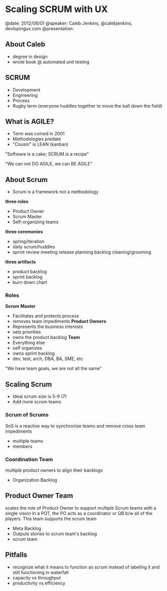 # Scaling SCRUM with UX
@date: 2012/06/01
@speaker: Caleb Jenkins, @calebjenkins, devlopingux.com
@presentation: 

## About Caleb
- degree in design
- wrote book @ automated unit testing

## SCRUM
- Development
- Engineering
- Process
- Rugby term (everyone huddles together to move the ball down the field)

## What is AGILE?
- Term was coined in 2001
- Methodologies predate
- "Cousin" is LEAN (kanban)

"Software is a cake; SCRUM is a recipe"

"We can not DO AGILE, we can BE AGILE"


## About Scrum
- Scrum is a framework not a methodology

**three roles**
- Product Owner
- Scrum Master
- Self-organizing teams

**three ceremonies**
- spring/iteration
- daily scrum/huddles
- sprint review meeting
release planning
backlog cleaning/grooming

**three artifacts**
- product backlog
- sprint backlog
- burn down chart

### Roles
**Scrum Master**
- Facilitates and protects process
- removes team impediments
**Product Owners**
- Represents the business interests
- sets priorities
- owns the product backlog
**Team**
- Everything else
- self organizes
- owns sprint backlog
- dev, test, arch, DBA, BA, SME, etc

"We have team goals, we are not all the same"

## Scaling Scrum
- Ideal scrum size is 5-9 (7)
- Add more scrum teams

### Scrum of Scrums
SoS is a reactive way to synchronize teams and remove cross team impediments
- multiple teams
- members

### Coordination Team
multiple product owners to align their backlogs
- Organization Backlog

## Product Owner Team
scales the role of Product Owner to support multiple Scrum teams with a single vision
In a POT, the PO acts as a coordinator or QB b/w all of the players. This team supports the scrum team

- Meta Backlog
- Outputs stories to scrum team's backlog
- scrum team

## Pitfalls
- recognize what it means to function as scrum instead of labeling it and still functioning in waterfall
- capacity vs throughput
- productivity vs efficiency